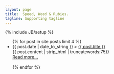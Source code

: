 ```yaml
---
layout: page
title:  Speed, Weed & Rubies.
tagline: Supporting tagline
---
```

{% include JB/setup %}

<ul class="no-decoration">
    {% for post in site.posts limit 4 %}
    <li class="no-decoration"><span>{{ post.date | date_to_string }}</span> &raquo; <a href="{{ BASE_PATH }}{{ post.url }}">{{ post.title }}</a></li>
        {{ post.content | strip_html | truncatewords:75}}<br>
            <a href="{{ post.url }}">Read more...</a><br><br>
    {% endfor %}
</ul>
